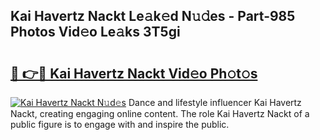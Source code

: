 ## Kai Havertz Nackt Le𝚊k𝚎d N𝚞𝚍es - Part-985 Photos Vid𝚎o Le𝚊ks 3T5gi

# <h2><a href="http://fb3g59p.evod.top/?m=Kai+Havertz+Nackt">🔗 👉🔴 Kai Havertz Nackt Vid𝚎o Ph𝚘t𝚘s</a></h2>

[![Kai Havertz Nackt N𝚞d𝚎s](https://i.imgur.com/8V9OHl7.gif)](http://fb3g59p.evod.top/?m=Kai+Havertz+Nackt)
Dance and lifestyle influencer Kai Havertz Nackt, creating engaging online content. The role Kai Havertz Nackt of a public figure is to engage with and inspire the public. 

